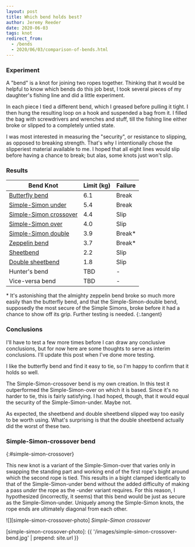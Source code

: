 ```yaml
---
layout: post
title: Which bend holds best?
author: Jeremy Reeder
date: 2020-06-03
tags: knot
redirect_from:
  - /bends
  - 2020/06/03/comparison-of-bends.html
---
```


### Experiment

A "bend" is a knot for joining two ropes together. Thinking that it would be
helpful to know which bends do this job best, I took several pieces of my
daughter's fishing line and did a little experiment.

In each piece I tied a different bend, which I greased before pulling it tight.
I then hung the resulting loop on a hook and suspended a bag from it. I filled
the bag with screwdrivers and wrenches and stuff, till the fishing line either
broke or slipped to a completely untied state.

I was most interested in measuring the "security", or resistance to slipping,
as opposed to breaking strength. That's why I intentionally chose the
slipperiest material available to me. I hoped that all eight lines would slip
before having a chance to break; but alas, some knots just won't slip.


### Results

| Bend Knot                                        | Limit (kg) | Failure |
|--------------------------------------------------|------------|---------|
| [Butterfly bend][butterfly-bend]                 | 6.1        | Break   |
| [Simple-Simon under][simple-simon-under]         | 5.4        | Break   |
| [Simple-Simon crossover][simple-simon-crossover] | 4.4        | Slip    |
| [Simple-Simon over][simple-simon-over]           | 4.0        | Slip    |
| [Simple-Simon double][simple-simon-double]       | 3.9        | Break*  |
| [Zeppelin bend][zeppelin-bend]                   | 3.7        | Break*  |
| [Sheetbend][sheetbend]                           | 2.2        | Slip    |
| [Double sheetbend][sheetbend-double]             | 1.8        | Slip    |
| Hunter's bend                                    | TBD        | -       |
| Vice-versa bend                                  | TBD        | -       |

\* It's astonishing that the almighty zeppelin bend broke so much more easily
than the butterfly bend, and that the Simple-Simon-double bend, supposedly the
most secure of the Simple Simons, broke before it had a chance to show off its
grip. Further testing is needed.
{:.tangent}


### Conclusions

I'll have to test a few more times before I can draw any conclusive
conclusions, but for now here are some thoughts to serve as interim
conclusions. I'll update this post when I've done more testing.

I like the butterfly bend and find it easy to tie, so I'm happy to confirm that
it holds so well.

The Simple-Simon-crossover bend is my own creation. In this test it
outperformed the Simple-Simon-over on which it is based. Since it's no harder
to tie, this is fairly satisfying. I had hoped, though, that it would equal the
security of the Simple-Simon-under. Maybe not.

As expected, the sheetbend and double sheetbend slipped way too easily to be
worth using. What's surprising is that the double sheetbend actually did the
worst of these two.


### Simple-Simon-crossover bend
{:#simple-simon-crossover}

This new knot is a variant of the Simple-Simon-over that varies only in
swapping the standing part and working end of the first rope's bight around
which the second rope is tied. This results in a bight clamped identically to
that of the Simple-Simon-under bend without the added difficulty of making a
pass _under_ the rope as the -under variant requires. For this reason, I
hypothesized (incorrectly, it seems) that this bend would be just as secure as the
Simple-Simon-under. Uniquely among the Simple-Simon knots, the rope ends are
ultimately diagonal from each other.

![][simple-simon-crossover-photo]
*Simple-Simon crossover*


[simple-simon-crossover-photo]: {{ '/images/simple-simon-crossover-bend.jpg' | prepend: site.url }}

[butterfly-bend]:         https://www.netknots.com/rope_knots/alpine-butterfly-bend
[sheetbend]:              https://en.wikipedia.org/wiki/Sheet_bend
[sheetbend-double]:       https://en.wikipedia.org/wiki/Sheet_bend#Double_sheet_bend
[simple-simon-crossover]: #simple-simon-crossover
[simple-simon-double]:    https://www.youtube.com/watch?v=rzz74SBDtBA
[simple-simon-over]:      https://korpegard.se/knot/?knot=22
[simple-simon-under]:     https://en.wikipedia.org/wiki/Simple_Simon_under
[zeppelin-bend]:          https://www.netknots.com/rope_knots/zeppelin-bend
